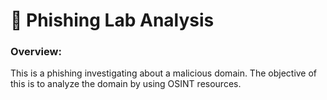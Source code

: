 # 🎣 Phishing Lab Analysis  

### Overview: 
This is a phishing investigating about a malicious domain.
The objective of this is to analyze the domain by using OSINT resources.

